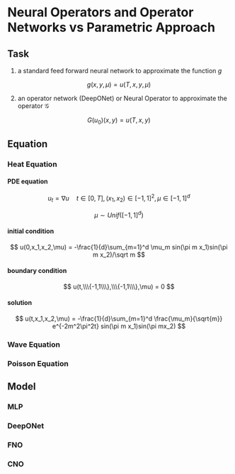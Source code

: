 # Neural Operators and Operator Networks vs Parametric Approach

## Task 

1. a standard feed forward neural network to approximate the function $g$

$$
g(x,y,\mu ) = u(T, x, y, \mu )
$$

2. an operator network (DeepONet) or Neural Operator to approximate the operator $\mathcal G$

$$
G(u_0)(x,y) = u(T,x,y)
$$

## Equation

### Heat  Equation

#### PDE equation

$$
u_t = \nabla u\quad t \in [0,T],(x_1,x_2)\in [-1,1]^2, \mu\in [-1,1]^d
$$

$$
\mu\sim Unif([-1,1]^d)
$$

#### initial condition

$$
u(0,x_1,x_2,\mu) = -\frac{1}{d}\sum_{m=1}^d  \mu_m sin(\pi m x_1)sin(\pi m x_2)/\sqrt m
$$
#### boundary condition

$$
u(t,\\\{-1,1\\\},\\\{-1,1\\\},\mu) = 0
$$

#### solution 

$$
u(t,x_1,x_2,\mu) = -\frac{1}{d}\sum_{m=1}^d \frac{\mu_m}{\sqrt{m}} e^{-2m^2\pi^2t} sin(\pi m  x_1)sin(\pi mx_2)
$$

### Wave Equation

### Poisson Equation

## Model

### MLP

### DeepONet

### FNO

### CNO

